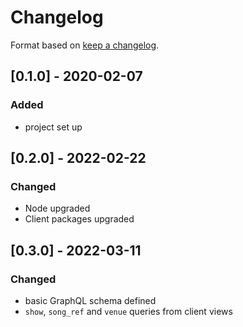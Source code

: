 # Changelog

Format based on [keep a changelog](https://keepachangelog.com/en/1.0.0/).

## [0.1.0] - 2020-02-07

### Added

- project set up


## [0.2.0] - 2022-02-22

### Changed

- Node upgraded
- Client packages upgraded

## [0.3.0] - 2022-03-11

### Changed

- basic GraphQL schema defined
- `show`, `song_ref` and `venue` queries from client views
